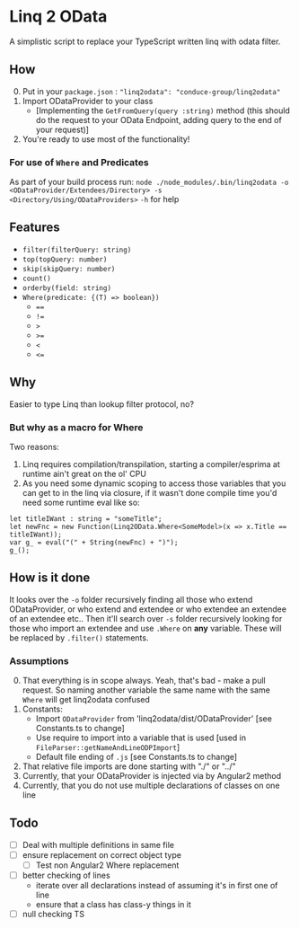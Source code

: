 # Linq 2 OData  
A simplistic script to replace your TypeScript written linq with odata filter.  

## How  
0. Put in your `package.json` :  `"linq2odata": "conduce-group/linq2odata"`
1. Import ODataProvider to your class 
	+ [Implementing the `GetFromQuery(query :string)` method (this should do the request to your OData Endpoint, adding query to the end of your request)]
2. You're ready to use most of the functionality!

### For use of `Where` and Predicates  
As part of your build process run: 
	`node ./node_modules/.bin/linq2odata -o <ODataProvider/Extendees/Directory> -s <Directory/Using/ODataProviders>`
	`-h` for help


## Features  
+ `filter(filterQuery: string)`
+ `top(topQuery: number)`
+ `skip(skipQuery: number)`
+ `count()`
+ `orderby(field: string)`
+ `Where(predicate: {(T) => boolean})`
    - `==`
    - `!=`
    - `>`
    - `>=`
    - `<`
    - `<=`

## Why
Easier to type Linq than lookup filter protocol, no? 

### But why as a macro for Where  
Two reasons:
1. Linq requires compilation/transpilation, starting a compiler/esprima at runtime ain't great on the ol' CPU  
2. As you need some dynamic scoping to access those variables that you can get to in the linq via closure, if it wasn't done compile time you'd need some runtime eval like so:  
```
let titleIWant : string = "someTitle";
let newFnc = new Function(Linq2OData.Where<SomeModel>(x => x.Title == titleIWant));
var g_ = eval("(" + String(newFnc) + ")");
g_();
```

## How is it done
It looks over the `-o` folder recursively finding all those who extend ODataProvider, or who extend and extendee or who extendee an extendee of an extendee etc.. Then it'll search over `-s` folder recursively looking for those who import an extendee and use `.Where` on __any__ variable. These will be replaced by `.filter()` statements.

### Assumptions
0. That everything is in scope always. Yeah, that's bad - make a pull request. So naming another variable the same name with the same `Where` will get linq2odata confused
1. Constants:
    - Import `ODataProvider` from 'linq2odata/dist/ODataProvider' [see Constants.ts to change]
    - Use require to import into a variable that is used [used in `FileParser::getNameAndLineODPImport`]
    - Default file ending of `.js` [see Constants.ts to change]
3. That relative file imports are done starting with "./" or "../"
4. Currently, that your ODataProvider is injected via by Angular2 method
5. Currently, that you do not use multiple declarations of classes on one line

## Todo
- [ ] Deal with multiple definitions in same file
- [ ] ensure replacement on correct object type 
    - [ ] Test non Angular2 Where replacement
- [ ] better checking of lines
  + iterate over all declarations instead of assuming it's in first one of line
  + ensure that a class has class-y things in it
- [ ] null checking TS
